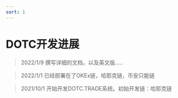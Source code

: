 ```yaml
---
sort: 1
---
```


# DOTC开发进展

>2022/1/9 撰写详细的文档，以及英文版.....

>2022/1/1 已经部署在了OKEx链，哈耶克链，币安只能链

>2021/10/1 开始开发DOTC.TRADE系统。初始开发链：哈耶克链